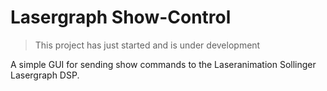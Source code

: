 # Lasergraph Show-Control

> This project has just started and is under development

A simple GUI for sending show commands to the Laseranimation Sollinger Lasergraph DSP. 

